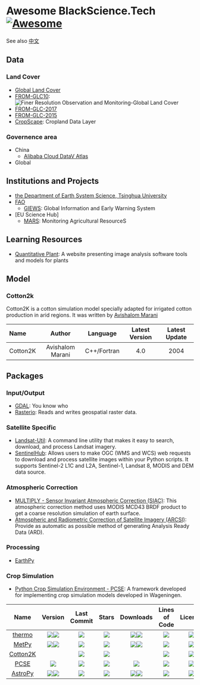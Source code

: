 # Awesome BlackScience.Tech [![Awesome](https://cdn.rawgit.com/sindresorhus/awesome/d7305f38d29fed78fa85652e3a63e154dd8e8829/media/badge.svg)](https://github.com/BlackScience-Tech/awesome)

See also [中文](README-zh_CN.md)

## Data

### Land Cover
- [Global Land Cover](http://www.fao.org/land-water/land/land-governance/land-resources-planning-toolbox/category/details/en/c/1036355/)
- [FROM-GLC10](http://data.ess.tsinghua.edu.cn/fromglc10_2017v01.html): ![Finer Resolution Observation and Monitoring-Global Land Cover](http://data.ess.tsinghua.edu.cn/title.png)
- [FROM-GLC-2017](http://data.ess.tsinghua.edu.cn/fromglc2017v1.html)
- [FROM-GLC-2015](http://data.ess.tsinghua.edu.cn/fromglc2015_v1.html)
- [CropScape](https://nassgeodata.gmu.edu/CropScape/): Cropland Data Layer

### Governence area
- China
  * [Alibaba Cloud DataV Atlas](http://datav.aliyun.com/tools/atlas/)
- Global

## Institutions and Projects
- [the Department of Earth System Science, Tsinghua University](http://data.ess.tsinghua.edu.cn/)
- [FAO](https://www.fao.org/)
  * [GIEWS](http://www.fao.org/giews/en/): Global Information and Early Warning System
- [EU Science Hub]
  * [MARS](https://ec.europa.eu/jrc/en/mars): Monitoring Agricultural ResourceS

## Learning Resources
- [Quantitative Plant](https://quantitative-plant.org): A website presenting image analysis software tools and models for plants

## Model

### Cotton2k
Cotton2K is a cotton simulation model specially adapted for irrigated cotton production in arid regions. It was written by [Avishalom Marani](https://plantscience.agri.huji.ac.il/avishalom-marani) 

| Name     |      Author      |  Language   | Latest Version | Latest Update |
|:---------|:----------------:|:-----------:|:--------------:|:-------------:|
| Cotton2K | Avishalom Marani | C++/Fortran |      4.0       |     2004      |

## Packages

### Input/Output
- [GDAL](https://gdal.org): You know who
- [Rasterio](https://rasterio.readthedocs.io/): Reads and writes geospatial raster data.

### Satellite Specific
- [Landsat-Util](https://pythonhosted.org/landsat-util/): A command line utility that makes it easy to search, download, and process Landsat imagery.
- [SentinelHub](http://sentinelhub-py.readthedocs.io/): Allows users to make OGC (WMS and WCS) web requests to download and process satellite images within your Python scripts. It supports Sentinel-2 L1C and L2A, Sentinel-1, Landsat 8, MODIS and DEM data source.

### Atmospheric Correction
- [MULTIPLY - Sensor Invariant Atmospheric Correction (SIAC)](https://siac.readthedocs.io/): This atmospheric correction method uses MODIS MCD43 BRDF product to get a coarse resolution simulation of earth surface.
- [Atmospheric and Radiometric Correction of Satellite Imagery (ARCSI)](https://www.arcsi.remotesensing.info/): Provide as automatic as possible method of generating Analysis Ready Data (ARD).

### Processing
- [EarthPy](https://earthpy.readthedocs.io/)

### Crop Simulation
- [Python Crop Simulation Environment - PCSE](https://pcse.readthedocs.io/): A framework developed for implementing crop simulation models developed in Wageningen.


|     Name     |      Version    |Last Commit| Stars  |    Downloads    |Lines of Code|License |Coverage|Contributors|
|:------------:|:---------------:|:---------:|:------:|:---------------:|:-----------:|:------:|:------:|-----------:|
|[thermo][01]  |![][01v]![][01vc]|![][01a]   |![][01s]|![][01d]![][01dc]|![][01z]     |![][01l]|![][01c]|![][01t]    |
|[MetPy][02]   |![][02v]![][02vc]|![][02a]   |![][02s]|![][02d]![][02dc]|![][02z]     |![][02l]|![][02c]|![][02t]    |
|[Cotton2K][03]|                 |![][03a]   |![][03s]|                 |![][03z]     |![][03l]|![][03c]|![][03t]    |
|[PCSE][04]    |![][04v]         |![][04a]   |![][04s]|![][04d]         |![][04z]     |![][04l]|        |![][04t]    |
|[AstroPy][05] |![][05v]![][05vc]|![][05a]   |![][05s]|![][05d]![][05dc]|![][05z]     |![][05l]|![][05c]|![][05t]

[01]: https://github.com/CalebBell/thermo
[01v]: https://img.shields.io/pypi/v/thermo
[01vc]: https://img.shields.io/conda/vn/conda-forge/thermo
[01a]: https://img.shields.io/github/last-commit/CalebBell/thermo
[01s]: https://img.shields.io/github/stars/CalebBell/thermo
[01d]: https://img.shields.io/pypi/dd/thermo
[01dc]: https://img.shields.io/conda/dn/conda-forge/thermo
[01z]: https://img.shields.io/tokei/lines/github/CalebBell/thermo
[01l]: https://img.shields.io/github/license/CalebBell/thermo
[01c]: https://img.shields.io/coveralls/github/CalebBell/thermo
[01t]: https://img.shields.io/github/contributors/CalebBell/thermo
[02]: https://github.com/Unidata/MetPy
[02v]: https://img.shields.io/pypi/v/MetPy
[02vc]: https://img.shields.io/conda/vn/conda-forge/MetPy
[02a]: https://img.shields.io/github/last-commit/Unidata/MetPy
[02s]: https://img.shields.io/github/stars/Unidata/MetPy
[02d]: https://img.shields.io/pypi/dd/MetPy
[02dc]: https://img.shields.io/conda/dn/conda-forge/MetPy
[02z]: https://img.shields.io/tokei/lines/github/Unidata/MetPy
[02l]: https://img.shields.io/github/license/Unidata/MetPy
[02c]: https://img.shields.io/codecov/c/github/Unidata/MetPy
[02t]: https://img.shields.io/github/contributors/Unidata/MetPy
[03]: https://github.com/tcztzy/cotton2k
[03a]: https://img.shields.io/github/last-commit/tcztzy/cotton2k
[03s]: https://img.shields.io/github/stars/tcztzy/cotton2k
[03c]: https://img.shields.io/codecov/c/github/tcztzy/cotton2k
[03z]: https://img.shields.io/tokei/lines/github/tcztzy/cotton2k
[03l]: https://img.shields.io/github/license/tcztzy/cotton2k
[03c]: https://img.shields.io/codecov/c/github/tcztzy/cotton2k
[03t]: https://img.shields.io/github/contributors/tcztzy/cotton2k

[04]: https://github.com/ajwdewit/pcse
[04v]: https://img.shields.io/pypi/v/pcse
[04a]: https://img.shields.io/github/last-commit/ajwdewit/pcse
[04s]: https://img.shields.io/github/stars/ajwdewit/pcse
[04d]: https://img.shields.io/pypi/dd/pcse
[04z]: https://img.shields.io/tokei/lines/github/ajwdewit/pcse
[04l]: https://img.shields.io/pypi/l/pcse
[04t]: https://img.shields.io/github/contributors/ajwdewit/pcse

[05]: https://www.astropy.org/
[05v]: https://img.shields.io/pypi/v/astropy
[05vc]: https://img.shields.io/conda/v/main/astropy
[05a]: https://img.shields.io/github/last-commit/astropy/astropy
[05s]: https://img.shields.io/github/stars/astropy/astropy
[05d]: https://img.shields.io/pypi/dd/astropy
[05dc]: https://img.shields.io/conda/dn/main/astropy
[05z]: https://img.shields.io/tokei/lines/github/astropy/astropy
[05l]: https://img.shields.io/github/license/astropy/astropy
[05c]: https://img.shields.io/codecov/c/github/astropy/astropy
[05t]: https://img.shields.io/github/contributors/astropy/astropy